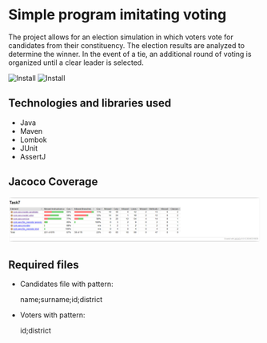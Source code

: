# Simple program imitating voting

The project allows for an election simulation in which voters vote for candidates from their constituency. The election results are analyzed to determine the winner. In the event of a tie, an additional round of voting is organized until a clear leader is selected.

![Install](https://img.shields.io/badge/install-passing-green)
![Install](https://img.shields.io/badge/coverage-67%25-light%20green)
## Technologies and libraries used

* Java
* Maven
* Lombok
* JUnit
* AssertJ

## Jacoco Coverage

![App Screenshot](src/test/resources/jacoco_raport.PNG)

## Required files

* Candidates file with pattern:

  name;surname;id;district

* Voters with pattern:

  id;district
